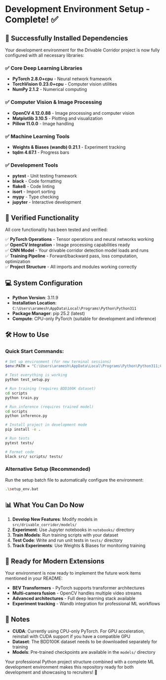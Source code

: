 # Development Environment Setup - Complete! ✅

## 🎉 Successfully Installed Dependencies

Your development environment for the Drivable Corridor project is now fully configured with all necessary libraries:

### ✅ Core Deep Learning Libraries
- **PyTorch 2.8.0+cpu** - Neural network framework
- **TorchVision 0.23.0+cpu** - Computer vision utilities
- **NumPy 2.1.2** - Numerical computing

### ✅ Computer Vision & Image Processing
- **OpenCV 4.12.0.88** - Image processing and computer vision
- **Matplotlib 3.10.5** - Plotting and visualization
- **Pillow 11.0.0** - Image handling

### ✅ Machine Learning Tools
- **Weights & Biases (wandb) 0.21.1** - Experiment tracking
- **tqdm 4.67.1** - Progress bars

### ✅ Development Tools
- **pytest** - Unit testing framework
- **black** - Code formatting
- **flake8** - Code linting
- **isort** - Import sorting
- **mypy** - Type checking
- **jupyter** - Interactive development

## 🚀 Verified Functionality

All core functionality has been tested and verified:

✅ **PyTorch Operations** - Tensor operations and neural networks working  
✅ **OpenCV Integration** - Image processing capabilities ready  
✅ **CNN Model** - Your drivable corridor detection model loads and runs  
✅ **Training Pipeline** - Forward/backward pass, loss computation, optimization  
✅ **Project Structure** - All imports and modules working correctly  

## 💻 System Configuration

- **Python Version**: 3.11.9
- **Installation Location**: `C:\Users\aramesh\AppData\Local\Programs\Python\Python311`
- **Package Manager**: pip 25.2 (latest)
- **Compute**: CPU-only PyTorch (suitable for development and inference)

## 🛠️ How to Use

### Quick Start Commands:

```bash
# Set up environment (for new terminal sessions)
$env:PATH = "C:\Users\aramesh\AppData\Local\Programs\Python\Python311;C:\Users\aramesh\AppData\Local\Programs\Python\Python311\Scripts;" + $env:PATH

# Test everything is working
python test_setup.py

# Run training (requires BDD100K dataset)
cd scripts
python train.py

# Run inference (requires trained model)
cd scripts  
python inference.py

# Install project in development mode
pip install -e .

# Run tests
pytest tests/

# Format code
black src/ scripts/ tests/
```

### Alternative Setup (Recommended)
Run the setup batch file to automatically configure the environment:
```bash
.\setup_env.bat
```

## 📊 What You Can Do Now

1. **Develop New Features**: Modify models in `src/drivable_corridor/models/`
2. **Experiment**: Use Jupyter notebooks in `notebooks/` directory
3. **Train Models**: Run training scripts with your dataset
4. **Test Code**: Write and run unit tests in `tests/` directory
5. **Track Experiments**: Use Weights & Biases for monitoring training

## 🎯 Ready for Modern Extensions

Your environment is now ready to implement the future work items mentioned in your README:

- **BEV Transformers** - PyTorch supports transformer architectures
- **Multi-camera fusion** - OpenCV handles multiple video streams
- **Advanced architectures** - Full deep learning stack available
- **Experiment tracking** - Wandb integration for professional ML workflows

## 📝 Notes

- **CUDA**: Currently using CPU-only PyTorch. For GPU acceleration, reinstall with CUDA support if you have a compatible GPU
- **Dataset**: The BDD100K dataset needs to be downloaded separately for training
- **Models**: Pre-trained checkpoints are available in the `models/` directory

Your professional Python project structure combined with a complete ML development environment makes this repository ready for both development and showcasing to recruiters! 🚀
